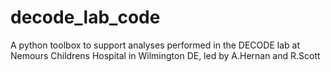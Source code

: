 # decode_lab_code
 A python toolbox to support analyses performed in the DECODE lab at Nemours Childrens Hospital in Wilmington DE, led by A.Hernan and R.Scott
